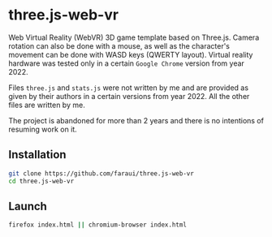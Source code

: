# three.js-web-vr
  Web Virtual Reality (WebVR) 3D game template based on Three.js. Camera rotation can also be done with a mouse, as well as the character's movement can be done with WASD keys (QWERTY layout). Virtual reality hardware was tested only in a certain `Google Chrome` version from year 2022.
 
  Files `three.js` and `stats.js` were not written by me and are provided as given by their authors in a certain versions from year 2022. All the other files are written by me.

  The project is abandoned for more than 2 years and there is no intentions of resuming work on it.

## Installation
  ```sh
  git clone https://github.com/faraui/three.js-web-vr
  cd three.js-web-vr
  ```

## Launch
  ```sh
  firefox index.html || chromium-browser index.html
  ```
